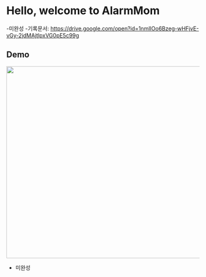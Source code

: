# Hello, welcome to AlarmMom
-미완성
-기록문서: https://drive.google.com/open?id=1nmlIOo6Bzeg-wHFjvE-vGy-2jdMAjtlpxVG0pE5c99g


## Demo  
<img width="600" height="500" alt="" src="https://user-images.githubusercontent.com/19817832/60805328-b8ec6580-a1ba-11e9-9d4e-6e4b2bc25ef5.gif"/>


<ul>
<li>미완성</li>
</ul>
